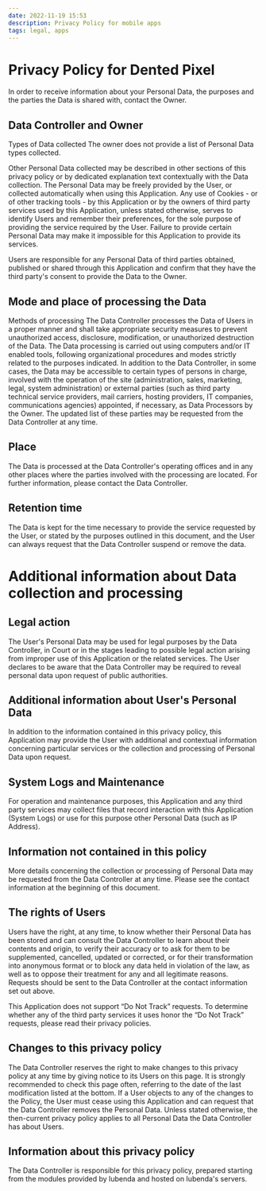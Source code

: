 ```yaml
---
date: 2022-11-19 15:53
description: Privacy Policy for mobile apps
tags: legal, apps
---
```

# Privacy Policy for Dented Pixel

In order to receive information about your Personal Data, the purposes and the parties the Data is shared with, contact the Owner.

## Data Controller and Owner
Types of Data collected
The owner does not provide a list of Personal Data types collected.

Other Personal Data collected may be described in other sections of this privacy policy or by dedicated explanation text contextually with the Data collection.
The Personal Data may be freely provided by the User, or collected automatically when using this Application.
Any use of Cookies - or of other tracking tools - by this Application or by the owners of third party services used by this Application, unless stated otherwise, serves to identify Users and remember their preferences, for the sole purpose of providing the service required by the User.
Failure to provide certain Personal Data may make it impossible for this Application to provide its services.

Users are responsible for any Personal Data of third parties obtained, published or shared through this Application and confirm that they have the third party's consent to provide the Data to the Owner.

## Mode and place of processing the Data
Methods of processing
The Data Controller processes the Data of Users in a proper manner and shall take appropriate security measures to prevent unauthorized access, disclosure, modification, or unauthorized destruction of the Data.
The Data processing is carried out using computers and/or IT enabled tools, following organizational procedures and modes strictly related to the purposes indicated. In addition to the Data Controller, in some cases, the Data may be accessible to certain types of persons in charge, involved with the operation of the site (administration, sales, marketing, legal, system administration) or external parties (such as third party technical service providers, mail carriers, hosting providers, IT companies, communications agencies) appointed, if necessary, as Data Processors by the Owner. The updated list of these parties may be requested from the Data Controller at any time.

## Place
The Data is processed at the Data Controller's operating offices and in any other places where the parties involved with the processing are located. For further information, please contact the Data Controller.

## Retention time
The Data is kept for the time necessary to provide the service requested by the User, or stated by the purposes outlined in this document, and the User can always request that the Data Controller suspend or remove the data.

# Additional information about Data collection and processing
## Legal action
The User's Personal Data may be used for legal purposes by the Data Controller, in Court or in the stages leading to possible legal action arising from improper use of this Application or the related services.
The User declares to be aware that the Data Controller may be required to reveal personal data upon request of public authorities.

## Additional information about User's Personal Data
In addition to the information contained in this privacy policy, this Application may provide the User with additional and contextual information concerning particular services or the collection and processing of Personal Data upon request.

## System Logs and Maintenance
For operation and maintenance purposes, this Application and any third party services may collect files that record interaction with this Application (System Logs) or use for this purpose other Personal Data (such as IP Address).

## Information not contained in this policy
More details concerning the collection or processing of Personal Data may be requested from the Data Controller at any time. Please see the contact information at the beginning of this document.

## The rights of Users
Users have the right, at any time, to know whether their Personal Data has been stored and can consult the Data Controller to learn about their contents and origin, to verify their accuracy or to ask for them to be supplemented, cancelled, updated or corrected, or for their transformation into anonymous format or to block any data held in violation of the law, as well as to oppose their treatment for any and all legitimate reasons. Requests should be sent to the Data Controller at the contact information set out above.

This Application does not support “Do Not Track” requests.
To determine whether any of the third party services it uses honor the “Do Not Track” requests, please read their privacy policies.

## Changes to this privacy policy
The Data Controller reserves the right to make changes to this privacy policy at any time by giving notice to its Users on this page. It is strongly recommended to check this page often, referring to the date of the last modification listed at the bottom. If a User objects to any of the changes to the Policy, the User must cease using this Application and can request that the Data Controller removes the Personal Data. Unless stated otherwise, the then-current privacy policy applies to all Personal Data the Data Controller has about Users.

## Information about this privacy policy
The Data Controller is responsible for this privacy policy, prepared starting from the modules provided by Iubenda and hosted on Iubenda's servers.

